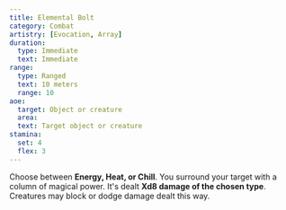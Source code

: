 ```yaml
---
title: Elemental Bolt
category: Combat
artistry: [Evocation, Array]
duration:
  type: Immediate
  text: Immediate
range:
  type: Ranged
  text: 10 meters
  range: 10
aoe:
  target: Object or creature
  area: 
  text: Target object or creature
stamina:
  set: 4
  flex: 3
---
```

Choose between **Energy, Heat, or Chill**. You surround your target with a column of magical power. It's dealt **Xd8 damage of the chosen type**. Creatures may block or dodge damage dealt this way.

